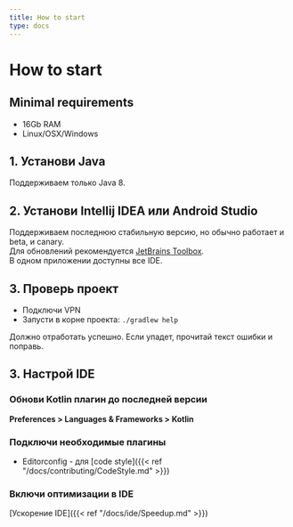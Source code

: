 ```yaml
---
title: How to start
type: docs
---
```


# How to start

## Minimal requirements

- 16Gb RAM
- Linux/OSX/Windows

## 1. Установи Java

Поддерживаем только Java 8.

## 2. Установи Intellij IDEA или Android Studio

Поддерживаем последнюю стабильную версию, но обычно работает и beta, и canary.\
Для обновлений рекомендуется [JetBrains Toolbox](https://www.jetbrains.com/toolbox/).\
В одном приложении доступны все IDE.

## 3. Проверь проект

- Подключи VPN
- Запусти в корне проекта: `./gradlew help`     

Должно отработать успешно. Если упадет, прочитай текст ошибки и поправь.

## 3. Настрой IDE

### Обнови Kotlin плагин до последней версии

**Preferences > Languages & Frameworks > Kotlin**

### Подключи необходимые плагины

- Editorconfig - для [code style]({{< ref "/docs/contributing/CodeStyle.md" >}})

### Включи оптимизации в IDE

[Ускорение IDE]({{< ref "/docs/ide/Speedup.md" >}})
